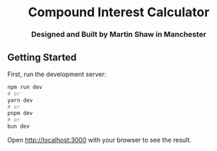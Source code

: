 <center>
<h1>Compound Interest Calculator</h1>
<h3>Designed and Built by Martin Shaw in Manchester</h3>
</center>

## Getting Started

First, run the development server:

```bash
npm run dev
# or
yarn dev
# or
pnpm dev
# or
bun dev
```

Open [http://localhost:3000](http://localhost:3000) with your browser to see the result.